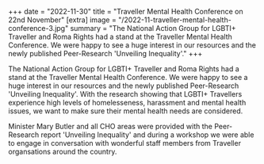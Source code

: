 +++
date = "2022-11-30"
title = "Traveller Mental Health Conference on 22nd November"
[extra]
image = "/2022-11-traveller-mental-health-conference-3.jpg"
summary = "The National Action Group for LGBTI+ Traveller and Roma Rights had a stand at the Traveller Mental Health Conference. We were happy to see a huge interest in our resources and the newly published Peer-Research 'Unveiling Inequality'."
+++

The National Action Group for LGBTI+ Traveller and Roma Rights had a stand at the Traveller Mental Health Conference. We were happy to see a huge interest in our resources and the newly published Peer-Research 'Unveiling Inequality'. With the research showing that LGBTI+ Travellers experience high levels of homelesseness, harassment and mental health issues, we want to make sure their mental health needs are considered. 

Minister Mary Butler and all CHO areas were provided with the Peer-Research report 'Unveiling Inequality' and during a workshop we were able to engage in conversation with wonderful staff members from Traveller organsations around the country. 
